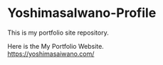 # YoshimasaIwano-Profile

This is my portfolio site repository.  

Here is the My Portfolio Website.  
https://yoshimasaiwano.com/  
